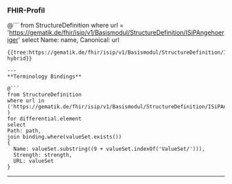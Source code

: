 ### FHIR-Profil

@```
from StructureDefinition where url = 'https://gematik.de/fhir/isip/v1/Basismodul/StructureDefinition/ISiPAngehoeriger' select Name: name, Canonical: url
```
{{tree:https://gematik.de/fhir/isip/v1/Basismodul/StructureDefinition/ISiPAngehoeriger, hybrid}}

---
**Terminology Bindings**

@```
from StructureDefinition
where url in ('https://gematik.de/fhir/isip/v1/Basismodul/StructureDefinition/ISiPAngehoeriger' )
for differential.element
select
Path: path,
join binding.where(valueSet.exists())
{
  Name: valueSet.substring((9 + valueSet.indexOf('ValueSet/'))),
  Strength: strength,
  URL: valueSet
}
```

---